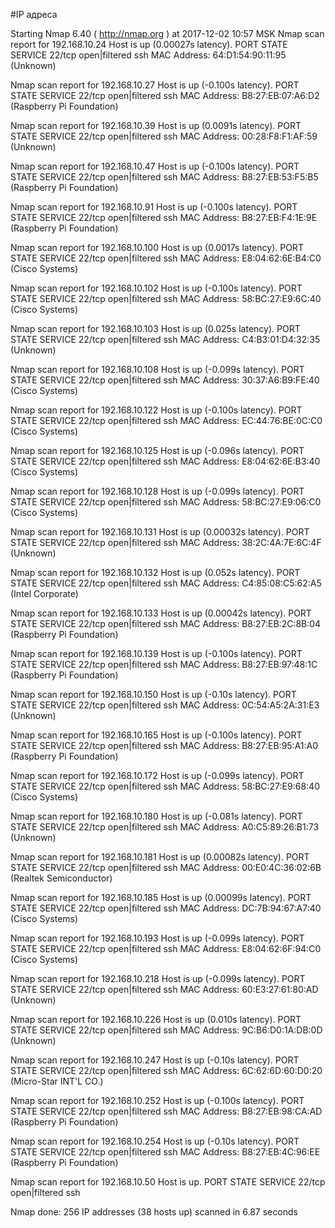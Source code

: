 #IP адреса <a name="7"></a>

Starting Nmap 6.40 ( http://nmap.org ) at 2017-12-02 10:57 MSK
Nmap scan report for 192.168.10.24
Host is up (0.00027s latency).
PORT   STATE         SERVICE
22/tcp open|filtered ssh
MAC Address: 64:D1:54:90:11:95 (Unknown)

Nmap scan report for 192.168.10.27
Host is up (-0.100s latency).
PORT   STATE         SERVICE
22/tcp open|filtered ssh
MAC Address: B8:27:EB:07:A6:D2 (Raspberry Pi Foundation)

Nmap scan report for 192.168.10.39
Host is up (0.0091s latency).
PORT   STATE         SERVICE
22/tcp open|filtered ssh
MAC Address: 00:28:F8:F1:AF:59 (Unknown)

Nmap scan report for 192.168.10.47
Host is up (-0.100s latency).
PORT   STATE         SERVICE
22/tcp open|filtered ssh
MAC Address: B8:27:EB:53:F5:B5 (Raspberry Pi Foundation)

Nmap scan report for 192.168.10.91
Host is up (-0.100s latency).
PORT   STATE         SERVICE
22/tcp open|filtered ssh
MAC Address: B8:27:EB:F4:1E:9E (Raspberry Pi Foundation)

Nmap scan report for 192.168.10.100
Host is up (0.0017s latency).
PORT   STATE         SERVICE
22/tcp open|filtered ssh
MAC Address: E8:04:62:6E:B4:C0 (Cisco Systems)

Nmap scan report for 192.168.10.102
Host is up (-0.100s latency).
PORT   STATE         SERVICE
22/tcp open|filtered ssh
MAC Address: 58:BC:27:E9:6C:40 (Cisco Systems)

Nmap scan report for 192.168.10.103
Host is up (0.025s latency).
PORT   STATE         SERVICE
22/tcp open|filtered ssh
MAC Address: C4:B3:01:D4:32:35 (Unknown)

Nmap scan report for 192.168.10.108
Host is up (-0.099s latency).
PORT   STATE         SERVICE
22/tcp open|filtered ssh
MAC Address: 30:37:A6:B9:FE:40 (Cisco Systems)

Nmap scan report for 192.168.10.122
Host is up (-0.100s latency).
PORT   STATE         SERVICE
22/tcp open|filtered ssh
MAC Address: EC:44:76:BE:0C:C0 (Cisco Systems)

Nmap scan report for 192.168.10.125
Host is up (-0.096s latency).
PORT   STATE         SERVICE
22/tcp open|filtered ssh
MAC Address: E8:04:62:6E:B3:40 (Cisco Systems)

Nmap scan report for 192.168.10.128
Host is up (-0.099s latency).
PORT   STATE         SERVICE
22/tcp open|filtered ssh
MAC Address: 58:BC:27:E9:06:C0 (Cisco Systems)

Nmap scan report for 192.168.10.131
Host is up (0.00032s latency).
PORT   STATE         SERVICE
22/tcp open|filtered ssh
MAC Address: 38:2C:4A:7E:6C:4F (Unknown)

Nmap scan report for 192.168.10.132
Host is up (0.052s latency).
PORT   STATE         SERVICE
22/tcp open|filtered ssh
MAC Address: C4:85:08:C5:62:A5 (Intel Corporate)

Nmap scan report for 192.168.10.133
Host is up (0.00042s latency).
PORT   STATE         SERVICE
22/tcp open|filtered ssh
MAC Address: B8:27:EB:2C:8B:04 (Raspberry Pi Foundation)

Nmap scan report for 192.168.10.139
Host is up (-0.100s latency).
PORT   STATE         SERVICE
22/tcp open|filtered ssh
MAC Address: B8:27:EB:97:48:1C (Raspberry Pi Foundation)

Nmap scan report for 192.168.10.150
Host is up (-0.10s latency).
PORT   STATE         SERVICE
22/tcp open|filtered ssh
MAC Address: 0C:54:A5:2A:31:E3 (Unknown)

Nmap scan report for 192.168.10.165
Host is up (-0.100s latency).
PORT   STATE         SERVICE
22/tcp open|filtered ssh
MAC Address: B8:27:EB:95:A1:A0 (Raspberry Pi Foundation)

Nmap scan report for 192.168.10.172
Host is up (-0.099s latency).
PORT   STATE         SERVICE
22/tcp open|filtered ssh
MAC Address: 58:BC:27:E9:68:40 (Cisco Systems)

Nmap scan report for 192.168.10.180
Host is up (-0.081s latency).
PORT   STATE         SERVICE
22/tcp open|filtered ssh
MAC Address: A0:C5:89:26:B1:73 (Unknown)

Nmap scan report for 192.168.10.181
Host is up (0.00082s latency).
PORT   STATE         SERVICE
22/tcp open|filtered ssh
MAC Address: 00:E0:4C:36:02:6B (Realtek Semiconductor)

Nmap scan report for 192.168.10.185
Host is up (0.00099s latency).
PORT   STATE         SERVICE
22/tcp open|filtered ssh
MAC Address: DC:7B:94:67:A7:40 (Cisco Systems)

Nmap scan report for 192.168.10.193
Host is up (-0.099s latency).
PORT   STATE         SERVICE
22/tcp open|filtered ssh
MAC Address: E8:04:62:6F:94:C0 (Cisco Systems)

Nmap scan report for 192.168.10.218
Host is up (-0.099s latency).
PORT   STATE         SERVICE
22/tcp open|filtered ssh
MAC Address: 60:E3:27:61:80:AD (Unknown)

Nmap scan report for 192.168.10.226
Host is up (0.010s latency).
PORT   STATE         SERVICE
22/tcp open|filtered ssh
MAC Address: 9C:B6:D0:1A:DB:0D (Unknown)

Nmap scan report for 192.168.10.247
Host is up (-0.10s latency).
PORT   STATE         SERVICE
22/tcp open|filtered ssh
MAC Address: 6C:62:6D:60:D0:20 (Micro-Star INT'L CO.)

Nmap scan report for 192.168.10.252
Host is up (-0.100s latency).
PORT   STATE         SERVICE
22/tcp open|filtered ssh
MAC Address: B8:27:EB:98:CA:AD (Raspberry Pi Foundation)

Nmap scan report for 192.168.10.254
Host is up (-0.10s latency).
PORT   STATE         SERVICE
22/tcp open|filtered ssh
MAC Address: B8:27:EB:4C:96:EE (Raspberry Pi Foundation)

Nmap scan report for 192.168.10.50
Host is up.
PORT   STATE         SERVICE
22/tcp open|filtered ssh

Nmap done: 256 IP addresses (38 hosts up) scanned in 6.87 seconds
